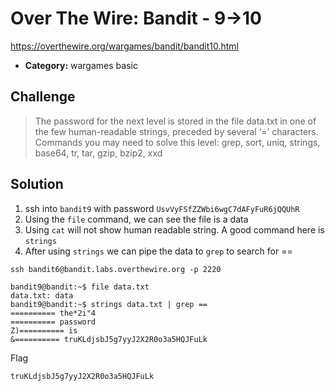 # Over The Wire: Bandit - 9->10

https://overthewire.org/wargames/bandit/bandit10.html

- **Category:** wargames basic

## Challenge

> The password for the next level is stored in the file data.txt in one of the few human-readable strings, preceded by several ‘=’ characters.
Commands you may need to solve this level: grep, sort, uniq, strings, base64, tr, tar, gzip, bzip2, xxd


## Solution

1. ssh into `bandit9` with password `UsvVyFSfZZWbi6wgC7dAFyFuR6jQQUhR`
2. Using the `file` command, we can see the file is a data
3. Using `cat` will not show human readable string. A good command here is `strings`
4. After using `strings` we can pipe the data to `grep` to search for ==

```
ssh bandit6@bandit.labs.overthewire.org -p 2220

bandit9@bandit:~$ file data.txt
data.txt: data
bandit9@bandit:~$ strings data.txt | grep ==
========== the*2i"4
========== password
Z)========== is
&========== truKLdjsbJ5g7yyJ2X2R0o3a5HQJFuLk
```

Flag
```
truKLdjsbJ5g7yyJ2X2R0o3a5HQJFuLk
```
